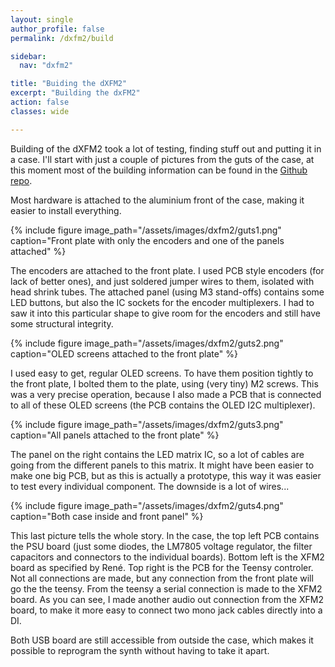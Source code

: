 ```yaml
---
layout: single
author_profile: false
permalink: /dxfm2/build

sidebar:
  nav: "dxfm2"

title: "Buiding the dXFM2"
excerpt: "Building the dxFM2"
action: false
classes: wide

---
```

Building of the dXFM2 took a lot of testing, finding stuff out and putting it in a case. I'll start with just a couple of pictures from the guts of the case, at this moment most of the building information can be found in the [Github repo](https://github.com/architolk/fm-synth/blob/main/build/README.md).

Most hardware is attached to the aluminium front of the case, making it easier to install everything.

{% include figure image_path="/assets/images/dxfm2/guts1.png" caption="Front plate with only the encoders and one of the panels attached" %}

The encoders are attached to the front plate. I used PCB style encoders (for lack of better ones), and just soldered jumper wires to them, isolated with head shrink tubes. The attached panel (using M3 stand-offs) contains some LED buttons, but also the IC sockets for the encoder multiplexers. I had to saw it into this particular shape to give room for the encoders and still have some structural integrity.

{% include figure image_path="/assets/images/dxfm2/guts2.png" caption="OLED screens attached to the front plate" %}

I used easy to get, regular OLED screens. To have them position tightly to the front plate, I bolted them to the plate, using (very tiny) M2 screws. This was a very precise operation, because I also made a PCB that is connected to all of these OLED screens (the PCB contains the OLED I2C multiplexer).

{% include figure image_path="/assets/images/dxfm2/guts3.png" caption="All panels attached to the front plate" %}

The panel on the right contains the LED matrix IC, so a lot of cables are going from the different panels to this matrix. It might have been easier to make one big PCB, but as this is actually a prototype, this way it was easier to test every individual component. The downside is a lot of wires...

{% include figure image_path="/assets/images/dxfm2/guts4.png" caption="Both case inside and front panel" %}

This last picture tells the whole story. In the case, the top left PCB contains the PSU board (just some diodes, the LM7805 voltage regulator, the filter capacitors and connectors to the individual boards). Bottom left is the XFM2 board as specified by René. Top right is the PCB for the Teensy controler. Not all connections are made, but any connection from the front plate will go the the teensy. From the teensy a serial connection is made to the XFM2 board. As you can see, I made another audio out connection from the XFM2 board, to make it more easy to connect two mono jack cables directly into a DI.

Both USB board are still accessible from outside the case, which makes it possible to reprogram the synth without having to take it apart.
